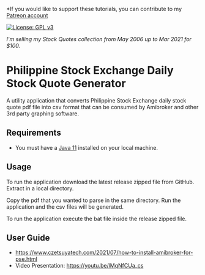 *If you would like to support these tutorials, you can contribute to my [Patreon account](https://patreon.com/czetsuya)

[![License: GPL v3](https://img.shields.io/badge/License-GPLv3-blue.svg)](https://www.gnu.org/licenses/gpl-3.0)

*I'm selling my Stock Quotes collection from May 2006 up to Mar 2021 for $100.*

# Philippine Stock Exchange Daily Stock Quote Generator

A utility application that converts Philippine Stock Exchange daily stock quote pdf file into csv format that can be 
consumed by Amibroker and other 3rd party graphing software.

## Requirements

- You must have a [Java 11](https://developers.redhat.com/products/openjdk/download) installed on your local machine.

## Usage

To run the application download the latest release zipped file from GitHub. Extract in a local directory.

Copy the pdf that you wanted to parse in the same directory. Run the application and the csv files will be generated.

To run the application execute the bat file inside the release zipped file.

## User Guide

- https://www.czetsuyatech.com/2021/07/how-to-install-amibroker-for-pse.html
- Video Presentation: https://youtu.be/lMqNfCUa_cs

